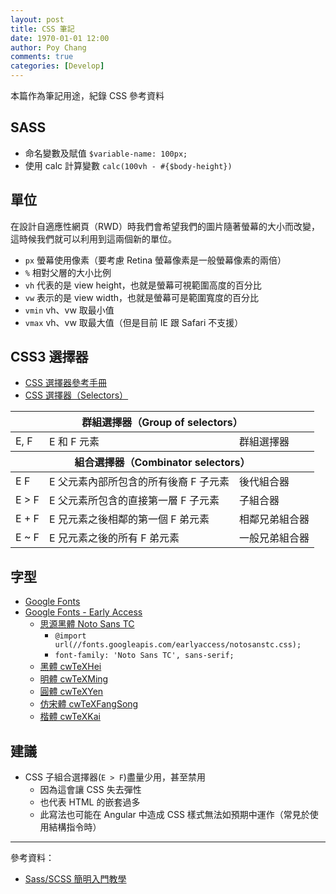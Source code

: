```yaml
---
layout: post
title: CSS 筆記
date: 1970-01-01 12:00
author: Poy Chang
comments: true
categories: [Develop]
---
```

本篇作為筆記用途，紀錄 CSS 參考資料

## SASS

* 命名變數及賦值 `$variable-name: 100px;`
* 使用 calc 計算變數 `calc(100vh - #{$body-height})`

## 單位

在設計自適應性網頁（RWD）時我們會希望我們的圖片隨著螢幕的大小而改變，這時候我們就可以利用到這兩個新的單位。

* `px` 螢幕使用像素（要考慮 Retina 螢幕像素是一般螢幕像素的兩倍）
* `%` 相對父層的大小比例
* `vh` 代表的是 view height，也就是螢幕可視範圍高度的百分比
* `vw` 表示的是 view width，也就是螢幕可是範圍寬度的百分比
* `vmin` vh、vw 取最小值
* `vmax` vh、vw 取最大值（但是目前 IE 跟 Safari 不支援）

## CSS3 選擇器

* [CSS 選擇器參考手冊](http://www.w3school.com.cn/cssref/css_selectors.ASP)
* [CSS 選擇器（Selectors）](http://www.smalljacky.com/web-design/css/css-selectors/)

<table class="table table-striped">
<thead>
  <tr>
    <th colspan="3">群組選擇器（Group of selectors）</th>
  </tr>
</thead>
<tbody>
  <tr>
    <td>E, F</td>
    <td>E 和 F 元素</td>
    <td>群組選擇器</td>
  </tr>
</tbody>
<thead>
  <tr>
    <th colspan="3">組合選擇器（Combinator selectors）</th>
  </tr>
</thead>
<tbody>
  <tr>
    <td>E F</td>
    <td>E 父元素內部所包含的所有後裔 F 子元素</td>
    <td>後代組合器</td>
  </tr>
  <tr>
    <td>E > F</td>
    <td>E 父元素所包含的直接第一層 F 子元素</td>
    <td>子組合器</td>
  </tr>
  <tr>
    <td>E + F</td>
    <td>E 兄元素之後相鄰的第一個 F 弟元素</td>
    <td>相鄰兄弟組合器</td>
  </tr>
  <tr>
    <td>E ~ F</td>
    <td>E 兄元素之後的所有 F 弟元素	</td>
    <td>一般兄弟組合器</td>
  </tr>
</tbody>
</table>

## 字型

* [Google Fonts](https://fonts.google.com/)
* [Google Fonts - Early Access](https://fonts.google.com/earlyaccess)
	* [思源黑體 Noto Sans TC](https://fonts.google.com/earlyaccess#Noto+Sans+TC)
		* `@import url(//fonts.googleapis.com/earlyaccess/notosanstc.css);`
		* `font-family: 'Noto Sans TC', sans-serif;`
	* [黑體 cwTeXHei](https://fonts.google.com/earlyaccess#cwTeXHei)
	* [明體 cwTeXMing](https://fonts.google.com/earlyaccess#cwTeXMing)
	* [圓體 cwTeXYen](https://fonts.google.com/earlyaccess#cwTeXYen)
	* [仿宋體 cwTeXFangSong](https://fonts.google.com/earlyaccess#cwTeXFangSong)
	* [楷體 cwTeXKai](https://fonts.google.com/earlyaccess#cwTeXKai)

## 建議

* CSS 子組合選擇器(`E > F`)盡量少用，甚至禁用
	* 因為這會讓 CSS 失去彈性
	* 也代表 HTML 的嵌套過多
	* 此寫法也可能在 Angular 中造成 CSS 樣式無法如預期中運作（常見於使用結構指令時）

----------

參考資料：

* [Sass/SCSS 簡明入門教學](http://blog.kdchang.cc/2016/10/11/sass-scss-tutorial-introduction/)